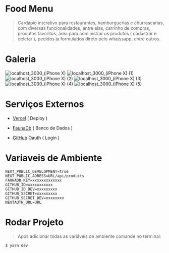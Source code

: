 # Food Menu
> Cardápio interativo para restaurantes, hamburguerias e churrascarias, com diversas funcionalidades, entre elas, carrinho de compras, produtos favoritos, área para administrar os produtos ( cadastrar e deletar ), pedidos ja formulados direto pelo whatssapp, entre outros.

# Galeria
![localhost_3000_(iPhone X)](https://user-images.githubusercontent.com/62352928/147326163-e2ad2706-f447-4c95-a3d1-ea09fef7f90c.png)
![localhost_3000_(iPhone X) (1)](https://user-images.githubusercontent.com/62352928/147326182-cb7c0206-d7b0-498e-b693-ea26c9a31871.png)
![localhost_3000_(iPhone X) (2)](https://user-images.githubusercontent.com/62352928/147326189-dcce9fd7-fd4c-4fc3-a8ad-d670f091a87c.png)
![localhost_3000_(iPhone X) (3)](https://user-images.githubusercontent.com/62352928/147326195-ac3673aa-8313-4fee-88ae-3904aaafa1ce.png)
![localhost_3000_(iPhone X) (4)](https://user-images.githubusercontent.com/62352928/147326200-73ed2d63-440b-4ff5-a8b1-5d2811aeffa5.png)
![localhost_3000_(iPhone X) (5)](https://user-images.githubusercontent.com/62352928/147326205-dde3eb48-a876-4376-856f-8d546ac9e02e.png)

# Serviços Externos

- [Vercel](https://vercel.com/) ( Deploy )

- [FaunaDb](https://fauna.com/) ( Banco de Dados )

- [GitHub](https://github.com/) Oauth ( Login )

# Variaveis de Ambiente

```env
NEXT_PUBLIC_DEVELOPMENT=true
NEXT_PUBLIC_ADRESS=URL/api/products
FAUNADB_KEY=xxxxxxxxxxxxx
GITHUB_ID=xxxxxxxxxxx
GITHUB_ID_DEV=xxxxxxxxx
GITHUB_SECRET=xxxxxxxxx
GITHUB_SECRET_DEV=xxxxxxxx
NEXTAUTH_URL=URL
```

# Rodar Projeto
> Após adicionar todas as variáveis de ambiente comande no terminal:

```bash
$ yarn dev
```

